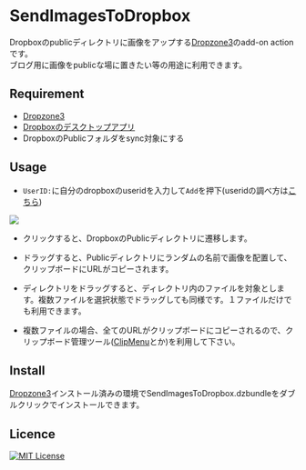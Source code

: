SendImagesToDropbox
===

Dropboxのpublicディレクトリに画像をアップする[Dropzone3](https://aptonic.com/dropzone3/)のadd-on actionです。  
ブログ用に画像をpublicな場に置きたい等の用途に利用できます。

## Requirement

* [Dropzone3](https://aptonic.com/dropzone3/)
* [Dropboxのデスクトップアプリ](https://www.dropbox.com/downloading?src=index)
* DropboxのPublicフォルダをsync対象にする

## Usage

* `UserID:`に自分のdropboxのuseridを入力して`Add`を押下(useridの調べ方は[こちら](https://aptonic.com/dropzone/destinations/help/dropbox.php))

![](https://user-images.githubusercontent.com/165857/40582711-4b9daf8a-61b9-11e8-8982-ba0fba2127bc.png)

* クリックすると、DropboxのPublicディレクトリに遷移します。

* ドラッグすると、Publicディレクトリにランダムの名前で画像を配置して、クリップボードにURLがコピーされます。

* ディレクトリをドラッグすると、ディレクトリ内のファイルを対象とします。複数ファイルを選択状態でドラッグしても同様です。１ファイルだけでも利用できます。

* 複数ファイルの場合、全てのURLがクリップボードにコピーされるので、クリップボード管理ツール([ClipMenu](http://www.clipmenu.com/ja/)とか)を利用して下さい。

## Install

[Dropzone3](https://aptonic.com/dropzone3/)インストール済みの環境でSendImagesToDropbox.dzbundleをダブルクリックでインストールできます。

## Licence

[![MIT License](http://img.shields.io/badge/License-MIT-brightgreen.svg?style=flat-square)](https://github.com/ukoasis/SendImagesToDropbox/blob/master/LICENCE)
